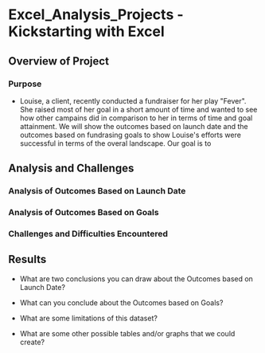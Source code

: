# Excel_Analysis_Projects - Kickstarting with Excel

## Overview of Project
### Purpose
   - Louise, a client, recently conducted a fundraiser for her play "Fever". She raised most of her goal in a short amount of time and wanted to see how other campains did in comparison to her in terms of time and goal attainment. We will show the outcomes based on launch date and the outcomes based on fundrasing goals to show Louise's efforts were successful in terms of the overal landscape. Our goal is to


## Analysis and Challenges

### Analysis of Outcomes Based on Launch Date

### Analysis of Outcomes Based on Goals

### Challenges and Difficulties Encountered

## Results

- What are two conclusions you can draw about the Outcomes based on Launch Date?

- What can you conclude about the Outcomes based on Goals?

- What are some limitations of this dataset?

- What are some other possible tables and/or graphs that we could create?
